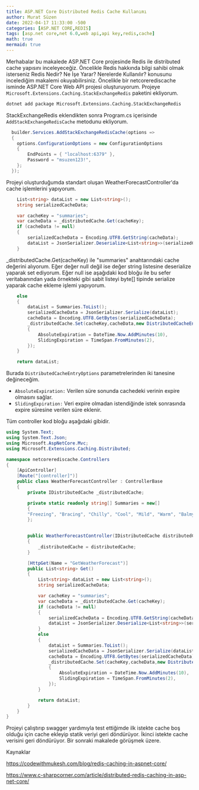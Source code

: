 ```yaml
---
title: ASP.NET Core Distributed Redis Cache Kullanımı
author: Murat Süzen
date: 2022-04-17 11:33:00 -500
categories: [ASP.NET CORE,REDIS]
tags: [asp.net core,net 6.0,web api,api key,redis,cache]
math: true
mermaid: true
---
```


Merhabalar bu makalede ASP.NET Core projesinde Redis ile distributed cache yapısını inceleyeceğiz. Öncelikle Redis hakkında bilgi sahibi olmak isterseniz Redis Nedir? Ne İşe Yarar? Nerelerde Kullanılır? konusunu incelediğim makalemi okuyabilirsiniz. Öncelikle bir netcorerediscache isminde ASP.NET Core Web API projesi oluşturuyorum. Projeye `Microsoft.Extensions.Caching.StackExchangeRedis` paketini ekliyorum. 

```bash
dotnet add package Microsoft.Extensions.Caching.StackExchangeRedis
```
StackExchangeRedis eklendikten sonra Program.cs içerisinde `AddStackExchangeRedisCache` metodunu ekliyorum.

```csharp
  builder.Services.AddStackExchangeRedisCache(options =>
  {
    options.ConfigurationOptions = new ConfigurationOptions
    {
        EndPoints = { "localhost:6379" },
        Password = "msuzen123!",
    };
  });
```
Projeyi oluşturduğumda standart oluşan WeatherForecastController'da cache işlemlerini yapıyorum.

```csharp
    List<string> dataList = new List<string>();
    string serializedCacheData;

    var cacheKey = "summaries";
    var cacheData = _distributedCache.Get(cacheKey);
    if (cacheData != null)
    {
        serializedCacheData = Encoding.UTF8.GetString(cacheData);
        dataList = JsonSerializer.Deserialize<List<string>>(serializedCacheData);  
    }
```
_distributedCache.Get(cacheKey) ile "summaries" anahtarındaki cache değerini alıyorum. Eğer değer null değil ise değer string listesine deserialize yaparak set ediyorum. Eğer null ise aşağıdaki kod bloğu ile bu sefer veritabanından yada örnekteki gibi sabit listeyi byte[] tipinde serialize yaparak cache ekleme işlemi yapıyorum.

```csharp
    else
    {
        dataList = Summaries.ToList();
        serializedCacheData = JsonSerializer.Serialize(dataList);
        cacheData = Encoding.UTF8.GetBytes(serializedCacheData);
        _distributedCache.Set(cacheKey,cacheData,new DistributedCacheEntryOptions()
        {
            AbsoluteExpiration = DateTime.Now.AddMinutes(10),
            SlidingExpiration = TimeSpan.FromMinutes(2),
        });
    }

    return dataList;
```
Burada `DistributedCacheEntryOptions` parametrelerinden iki tanesine değineceğim. 

- `AbsoluteExpiration:` Verilen süre sonunda cachedeki verinin expire olmasını sağlar.
- `SlidingExpiration:` Veri expire olmadan istendiğinde istek sonrasında expire süresine verilen süre eklenir.

Tüm controller kod bloğu aşağıdaki gibidir.

```csharp
using System.Text;
using System.Text.Json;
using Microsoft.AspNetCore.Mvc;
using Microsoft.Extensions.Caching.Distributed;

namespace netcorerediscache.Controllers
{
    [ApiController]
    [Route("[controller]")]
    public class WeatherForecastController : ControllerBase
    {
        private IDistributedCache _distributedCache;

        private static readonly string[] Summaries = new[]
        {
        "Freezing", "Bracing", "Chilly", "Cool", "Mild", "Warm", "Balmy", "Hot", "Sweltering", "Scorching"
        };

        
        public WeatherForecastController(IDistributedCache distributedCache)
        {
            _distributedCache = distributedCache;
        }

        [HttpGet(Name = "GetWeatherForecast")]
        public List<string> Get()
        {
            List<string> dataList = new List<string>();
            string serializedCacheData;

            var cacheKey = "summaries";
            var cacheData = _distributedCache.Get(cacheKey);
            if (cacheData != null)
            {
                serializedCacheData = Encoding.UTF8.GetString(cacheData);
                dataList = JsonSerializer.Deserialize<List<string>>(serializedCacheData);  
            }
            else
            {
                dataList = Summaries.ToList();
                serializedCacheData = JsonSerializer.Serialize(dataList);
                cacheData = Encoding.UTF8.GetBytes(serializedCacheData);
                _distributedCache.Set(cacheKey,cacheData,new DistributedCacheEntryOptions()
                {
                    AbsoluteExpiration = DateTime.Now.AddMinutes(10),
                    SlidingExpiration = TimeSpan.FromMinutes(2),
                });
            }

            return dataList;
        }
    }
} 
```

Projeyi çalıştırıp swagger yardımıyla test ettiğimde ilk istekte cache boş olduğu için cache ekleyip statik veriyi geri döndürüyor. İkinci istekte cache verisini geri döndürüyor. Bir sonraki makalede görüşmek üzere.

Kaynaklar

<https://codewithmukesh.com/blog/redis-caching-in-aspnet-core/>

<https://www.c-sharpcorner.com/article/distributed-redis-caching-in-asp-net-core/>